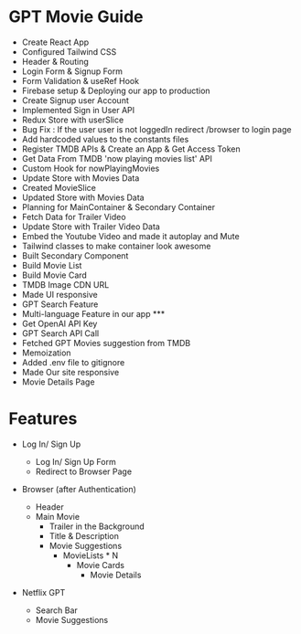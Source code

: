 # GPT Movie Guide

- Create React App
- Configured Tailwind CSS
- Header & Routing
- Login Form & Signup Form
- Form Validation & useRef Hook
- Firebase setup & Deploying our app to production
- Create Signup user Account
- Implemented Sign in User API
- Redux Store with userSlice
- Bug Fix : If the user user is not loggedIn redirect /browser to login page
- Add hardcoded values to the constants files
- Register TMDB APIs & Create an App & Get Access Token
- Get Data From TMDB 'now playing movies list' API
- Custom Hook for nowPlayingMovies
- Update Store with Movies Data
- Created MovieSlice
- Updated Store with Movies Data
- Planning for MainContainer & Secondary Container
- Fetch Data for Trailer Video
- Update Store with Trailer Video Data
- Embed the Youtube Video and made it autoplay and Mute
- Tailwind classes to make container look awesome
- Built Secondary Component
- Build Movie List
- Build Movie Card
- TMDB Image CDN URL
- Made UI responsive
- GPT Search Feature
- Multi-language Feature in our app \*\*\*
- Get OpenAI API Key
- GPT Search API Call
- Fetched GPT Movies suggestion from TMDB
- Memoization
- Added .env file to gitignore
- Made Our site responsive
- Movie Details Page

# Features

- Log In/ Sign Up
  - Log In/ Sign Up Form
  - Redirect to Browser Page
- Browser (after Authentication)

  - Header
  - Main Movie
    - Trailer in the Background
    - Title & Description
    - Movie Suggestions
      - MovieLists \* N
        - Movie Cards
          - Movie Details

- Netflix GPT
  - Search Bar
  - Movie Suggestions
